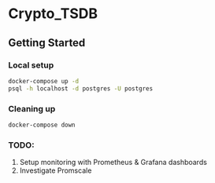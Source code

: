 # Crypto_TSDB

## Getting Started

### Local setup

```bash
docker-compose up -d
psql -h localhost -d postgres -U postgres
```



### Cleaning up
```bash
docker-compose down
```

### TODO:

1. Setup monitoring with Prometheus & Grafana dashboards
2. Investigate Promscale